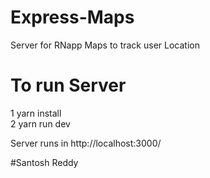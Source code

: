 # Express-Maps
Server for RNapp Maps to track user Location

# To run Server
 1 yarn install <br />
 2 yarn run dev <br />
 
 Server runs in http://localhost:3000/

 #Santosh Reddy
